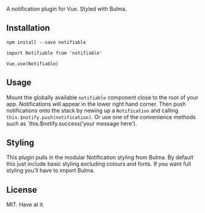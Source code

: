 A notification plugin for Vue. Styled with Bulma.

## Installation

`npm install --save notifiable`

```
import Notifiable from 'notifiable'

Vue.use(Notifiable)
```

## Usage

Mount the globally available `notifiable` component close to the root of your app. Notifications will appear in the lower right hand corner. Then push notifications onto the stack by newing up a `Notification` and calling `this.$notify.push(notification)`. Or use one of the convenience methods such as `this.$notify.success('your message here').

## Styling

This plugin pulls in the modular Notification styling from Bulma. By default this just include basic styling excluding colours and fonts. If you want full styling you'll have to import Bulma.

## License

MIT. Have at it.
